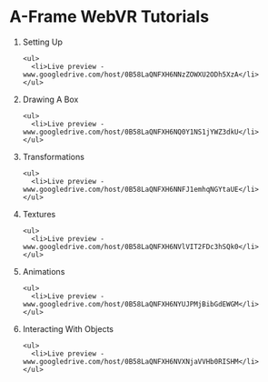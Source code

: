 # A-Frame WebVR Tutorials

<ol>
  <li>
    Setting Up
    
    <ul>
      <li>Live preview - www.googledrive.com/host/0B58LaQNFXH6NNzZOWXU2ODh5XzA</li>
    </ul>
  </li>
  
  <li>
    Drawing A Box
    
    <ul>
      <li>Live preview - www.googledrive.com/host/0B58LaQNFXH6NQ0Y1NS1jYWZ3dkU</li>
    </ul>
  </li>
  
  <li>
    Transformations
    
    <ul>
      <li>Live preview - www.googledrive.com/host/0B58LaQNFXH6NNFJ1emhqNGYtaUE</li>
    </ul>
  </li>
  
  <li>
    Textures
    
    <ul>
      <li>Live preview - www.googledrive.com/host/0B58LaQNFXH6NVlVIT2FDc3hSQk0</li>
    </ul>
  </li>
  
  <li>
    Animations
    
    <ul>
      <li>Live preview - www.googledrive.com/host/0B58LaQNFXH6NYUJPMjBibGdEWGM</li>
    </ul>
  </li>
  
  <li>
    Interacting With Objects
    
    <ul>
      <li>Live preview - www.googledrive.com/host/0B58LaQNFXH6NVXNjaVVHb0RISHM</li>
    </ul>
  </li>
</ol>
